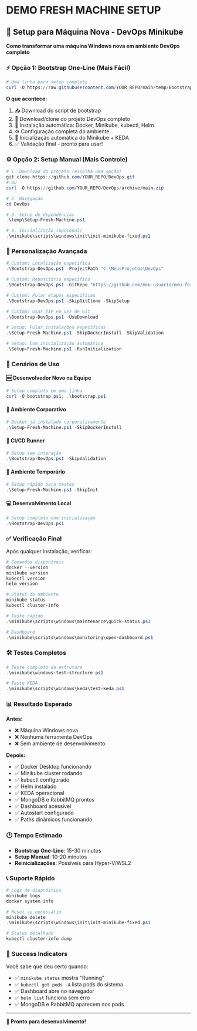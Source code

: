 # DEMO FRESH MACHINE SETUP

## 🚀 Setup para Máquina Nova - DevOps Minikube

**Como transformar uma máquina Windows nova em ambiente DevOps completo**

### ⚡ Opção 1: Bootstrap One-Line (Mais Fácil)

```powershell
# Uma linha para setup completo
curl -O https://raw.githubusercontent.com/YOUR_REPO/main/temp/Bootstrap-DevOps.ps1; .\Bootstrap-DevOps.ps1
```

**O que acontece:**
1. 📥 Download do script de bootstrap
2. 📁 Download/clone do projeto DevOps completo
3. 🔧 Instalação automática: Docker, Minikube, kubectl, Helm
4. ⚙️ Configuração completa do ambiente
5. 🚀 Inicialização automática do Minikube + KEDA
6. ✅ Validação final - pronto para usar!

### ⚙️ Opção 2: Setup Manual (Mais Controle)

```powershell
# 1. Download do projeto (escolha uma opção)
git clone https://github.com/YOUR_REPO/DevOps.git
# OU
curl -O https://github.com/YOUR_REPO/DevOps/archive/main.zip

# 2. Navegação
cd DevOps

# 3. Setup de dependências
.\temp\Setup-Fresh-Machine.ps1

# 4. Inicialização (opcional)
.\minikube\scripts\windows\init\init-minikube-fixed.ps1
```

### 🎯 Personalização Avançada

```powershell
# Custom: Localização específica
.\Bootstrap-DevOps.ps1 -ProjectPath "C:\MeusProjetos\DevOps"

# Custom: Repositório específico
.\Bootstrap-DevOps.ps1 -GitRepo "https://github.com/meu-usuario/meu-fork.git"

# Custom: Pular etapas específicas
.\Bootstrap-DevOps.ps1 -SkipGitClone -SkipSetup

# Custom: Usar ZIP em vez de Git
.\Bootstrap-DevOps.ps1 -UseDownload

# Setup: Pular instalações específicas
.\Setup-Fresh-Machine.ps1 -SkipDockerInstall -SkipValidation

# Setup: Com inicialização automática
.\Setup-Fresh-Machine.ps1 -RunInitialization
```

### 🧪 Cenários de Uso

#### 🆕 Desenvolvedor Novo na Equipe
```powershell
# Setup completo em uma linha
curl -O bootstrap.ps1; .\bootstrap.ps1
```

#### 🏢 Ambiente Corporativo
```powershell
# Docker já instalado corporativamente
.\Setup-Fresh-Machine.ps1 -SkipDockerInstall
```

#### 🔧 CI/CD Runner
```powershell
# Setup sem interação
.\Bootstrap-DevOps.ps1 -SkipValidation
```

#### 🧪 Ambiente Temporário
```powershell
# Setup rápido para testes
.\Setup-Fresh-Machine.ps1 -SkipInit
```

#### 💻 Desenvolvimento Local
```powershell
# Setup completo com inicialização
.\Bootstrap-DevOps.ps1
```

### ✅ Verificação Final

Após qualquer instalação, verificar:

```powershell
# Comandos disponíveis
docker --version
minikube version
kubectl version
helm version

# Status do ambiente
minikube status
kubectl cluster-info

# Teste rápido
.\minikube\scripts\windows\maintenance\quick-status.ps1

# Dashboard
.\minikube\scripts\windows\monitoring\open-dashboard.ps1
```

### 🛠️ Testes Completos

```powershell
# Teste completo da estrutura
.\minikube\windows-test-structure.ps1

# Teste KEDA
.\minikube\scripts\windows\keda\test-keda.ps1
```

### 📊 Resultado Esperado

**Antes:**
- ❌ Máquina Windows nova
- ❌ Nenhuma ferramenta DevOps
- ❌ Sem ambiente de desenvolvimento

**Depois:**
- ✅ Docker Desktop funcionando
- ✅ Minikube cluster rodando
- ✅ kubectl configurado
- ✅ Helm instalado
- ✅ KEDA operacional
- ✅ MongoDB e RabbitMQ prontos
- ✅ Dashboard acessível
- ✅ Autostart configurado
- ✅ Paths dinâmicos funcionando

### 🕐 Tempo Estimado

- **Bootstrap One-Line**: 15-30 minutos
- **Setup Manual**: 10-20 minutos
- **Reinicializações**: Possíveis para Hyper-V/WSL2

### 📞 Suporte Rápido

```powershell
# Logs de diagnóstico
minikube logs
docker system info

# Reset se necessário
minikube delete
.\minikube\scripts\windows\init\init-minikube-fixed.ps1

# Status detalhado
kubectl cluster-info dump
```

### 🎉 Success Indicators

Você sabe que deu certo quando:
- ✅ `minikube status` mostra "Running"
- ✅ `kubectl get pods -A` lista pods do sistema
- ✅ Dashboard abre no navegador
- ✅ `helm list` funciona sem erro
- ✅ MongoDB e RabbitMQ aparecem nos pods

---

**🚀 Pronto para desenvolvimento!**
